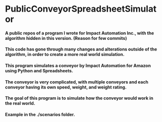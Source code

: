 # PublicConveyorSpreadsheetSimulator

#### A public repos of a program I wrote for **Impact Automation Inc.**, with the algorithm hidden in this version. (Reason for few commits)

#### This code has gone through many changes and alterations outside of the algorithm, in order to create a more real world simulation.

#### This program simulates a conveyor by Impact Automation for Amazon using Python and Spreadsheets.

#### The conveyor is very complicated, with multiple conveyors and each conveyor having its own speed, weight, and weight rating.

#### The goal of this program is to simulate how the conveyor would work in the real world.

#### **Example in the ./scenarios folder.**
